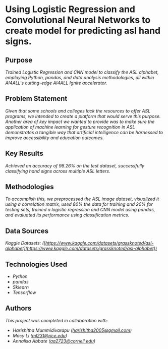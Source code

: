 # Using Logistic Regression and Convolutional Neural Networks to create model for predicting asl hand signs.

## Purpose

*Trained Logistic Regression and CNN model to classify the ASL alphabet, employing Python, pandas, and data analysis methodologies, all within AI4ALL's cutting-edge AI4ALL Ignite accelerator.*


## Problem Statement

*Given that some schools and colleges lack the resources to offer ASL programs, we intended to create a platform that would serve this purpose. Another area of key impact we wanted to provide was to make sure the application of machine learning for gesture recognition in ASL demonstrates a tangible way that artificial intelligence can be harnessed to improve accessibility and education outcomes.*

## Key Results

*Achieved an accuracy of 98.26% on the test dataset, successfully classifying hand signs across multiple ASL letters.*

## Methodologies

*To accomplish this, we preprocessed the ASL image dataset, visualized it using a correlation matrix, used 80% the data for training and 20% for testing sets, trained a logistic regression and CNN model using pandas, and evaluated its performance using classification metrics.*

## Data Sources

*Kaggle Datasets: ([https://www.kaggle.com/datasets/grassknoted/asl-alphabet](https://www.kaggle.com/datasets/grassknoted/asl-alphabet))*

## Technologies Used

- *Python*
- *pandas*
- *Sklearn*
- *Tensorflow*

## Authors

*This project was completed in collaboration with:*
- *Harishitha Mummidivarapu ([harishitha2005@gmail.com](harishitha2005@gmail.com))*
- *Macy Li ([ml231@rice.edu](ml231@rice.edu))*
- *Annalisa Abbate ([aa2723@cornell.edu](aa2723@cornell.edu))*
